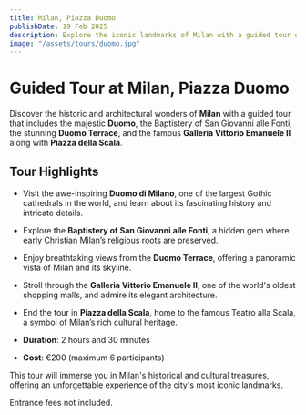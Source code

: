 ```yaml
---
title: Milan, Piazza Duomo
publishDate: 19 Feb 2025
description: Explore the iconic landmarks of Milan with a guided tour of the Duomo, Baptistery of San Giovanni, and the breathtaking Terrace with panoramic views.
image: "/assets/tours/duomo.jpg"
---
```


# **Guided Tour at Milan, Piazza Duomo**

Discover the historic and architectural wonders of **Milan** with a guided tour that includes the majestic **Duomo**, the Baptistery of San Giovanni alle Fonti, the stunning **Duomo Terrace**, and the famous **Galleria Vittorio Emanuele II** along with **Piazza della Scala**.

## **Tour Highlights**
- Visit the awe-inspiring **Duomo di Milano**, one of the largest Gothic cathedrals in the world, and learn about its fascinating history and intricate details.
- Explore the **Baptistery of San Giovanni alle Fonti**, a hidden gem where early Christian Milan’s religious roots are preserved.
- Enjoy breathtaking views from the **Duomo Terrace**, offering a panoramic vista of Milan and its skyline.
- Stroll through the **Galleria Vittorio Emanuele II**, one of the world's oldest shopping malls, and admire its elegant architecture.
- End the tour in **Piazza della Scala**, home to the famous Teatro alla Scala, a symbol of Milan’s rich cultural heritage.

- **Duration**: 2 hours and 30 minutes  
- **Cost**: €200 (maximum 6 participants)  

This tour will immerse you in Milan's historical and cultural treasures, offering an unforgettable experience of the city's most iconic landmarks.


Entrance fees not included.